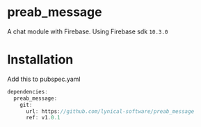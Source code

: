 # preab_message

A chat module with Firebase.
Using Firebase sdk `10.3.0`

# Installation

Add this to pubspec.yaml

```dart
dependencies:
  preab_message:
    git:
      url: https://github.com/lynical-software/preab_message
      ref: v1.0.1
```